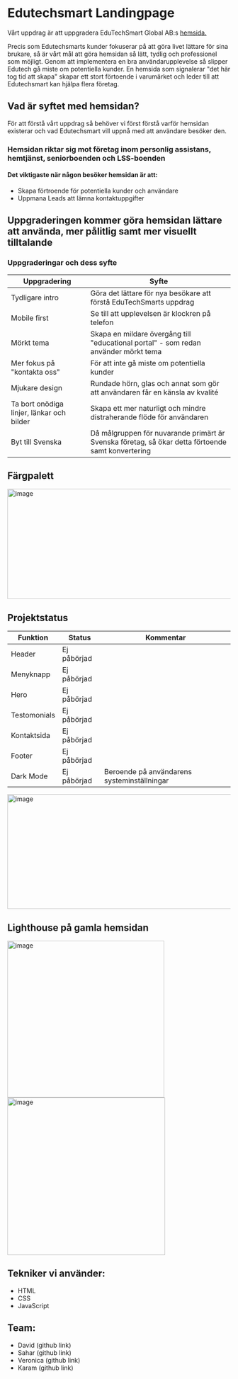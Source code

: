 # Edutechsmart Landingpage


Vårt uppdrag är att uppgradera EduTechSmart Global AB:s [hemsida.](https://www.edutechsmart.com/)

Precis som Edutechsmarts kunder fokuserar på att göra livet lättare för sina brukare, så är vårt mål att göra hemsidan så lätt, tydlig och professionel som möjligt. Genom att implementera en bra användarupplevelse så slipper Edutech gå miste om potentiella kunder. En hemsida som signalerar "det här tog tid att skapa" skapar ett stort förtoende i varumärket och leder till att Edutechsmart kan hjälpa flera företag. 


## Vad är syftet med hemsidan?
För att förstå vårt uppdrag så behöver vi först förstå varför hemsidan existerar och vad Edutechsmart vill uppnå med att användare besöker den.
### Hemsidan riktar sig mot företag inom personlig assistans, hemtjänst, seniorboenden och LSS-boenden
#### Det viktigaste när någon besöker hemsidan är att: 
* Skapa förtroende för potentiella kunder och användare
* Uppmana Leads att lämna kontaktuppgifter



## Uppgraderingen kommer göra hemsidan lättare att använda, mer pålitlig samt mer visuellt tilltalande

### Uppgraderingar och dess syfte

| Uppgradering | Syfte |
| ------------- | ------------- |
| Tydligare intro | Göra det lättare för nya besökare att förstå EduTechSmarts uppdrag |
| Mobile first | Se till att upplevelsen är klockren på telefon |
| Mörkt tema | Skapa en mildare övergång till "educational portal" - som redan använder mörkt tema|
| Mer fokus på "kontakta oss" | För att inte gå miste om potentiella kunder |
| Mjukare design  | Rundade hörn, glas och annat som gör att användaren får en känsla av kvalité |
| Ta bort onödiga linjer, länkar och bilder | Skapa ett mer naturligt och mindre distraherande flöde för användaren  |
| Byt till Svenska | Då målgruppen för nuvarande primärt är Svenska företag, så ökar detta förtoende samt konvertering |



## Färgpalett
<img width="1241" height="249" alt="image" src="https://github.com/user-attachments/assets/c9b56799-6520-4307-a795-507f259d80d9" />

## Projektstatus
| Funktion | Status | Kommentar |
| -------- | ------- | ------- |
| Header | Ej påbörjad| |
| Menyknapp| Ej påbörjad| |
| Hero | Ej påbörjad| |
| Testomonials | Ej påbörjad| |
| Kontaktsida| Ej påbörjad| |
| Footer| Ej påbörjad| |
| Dark Mode| Ej påbörjad| Beroende på användarens systeminställningar |

<img width="1248" height="259" alt="image" src="https://github.com/user-attachments/assets/bf56aff4-d9a9-402c-adc4-d48acfd3a8e3" />

## Lighthouse på gamla hemsidan
<img src="https://github.com/user-attachments/assets/2ac66409-f171-4f01-b1d1-6e7f06a2345b" alt="image" width="354" />
<img src="https://github.com/user-attachments/assets/2e3d8b92-29d6-4296-beea-f5b9fa1d3896" alt="image" width="356" />



## Tekniker vi använder:
* HTML
* CSS
* JavaScript

## Team:
* David (github link)
* Sahar (github link)
* Veronica (github link)
* Karam (github link)
